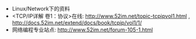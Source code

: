 - Linux/Network下的资料
- <TCP/IP详解 卷1：协议>在线: http://www.52im.net/topic-tcpipvol1.html , http://docs.52im.net/extend/docs/book/tcpip/vol1/1/
- 网络编程专业站点: http://www.52im.net/forum-105-1.html
